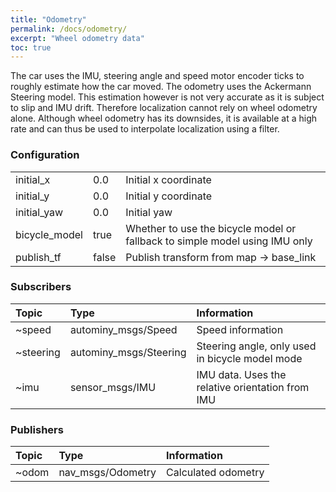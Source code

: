```yaml
---
title: "Odometry"
permalink: /docs/odometry/
excerpt: "Wheel odometry data"
toc: true
---
```


The car uses the IMU, steering angle and speed motor encoder ticks to roughly estimate how the car moved. The odometry uses the Ackermann Steering model. This estimation however is not very accurate as it is subject to slip and IMU drift. Therefore localization cannot rely on wheel odometry alone. Although wheel odometry has its downsides, it is available at a high rate and can thus be used to interpolate localization using a filter.

### Configuration

|               |       |                                                                             |
|:--------------|:------|:----------------------------------------------------------------------------|
| initial_x     | 0.0   | Initial x coordinate                                                        |
| initial_y     | 0.0   | Initial y coordinate                                                        |
| initial_yaw   | 0.0   | Initial yaw                                                                 |
| bicycle_model | true  | Whether to use the bicycle model or fallback to simple model using IMU only |
| publish_tf    | false | Publish transform from map -> base_link                                     |

### Subscribers

| Topic     | Type                   | Information                                      |
|:----------|:-----------------------|:-------------------------------------------------|
| ~speed    | autominy_msgs/Speed    | Speed information                                |
| ~steering | autominy_msgs/Steering | Steering angle, only used in bicycle model mode  |
| ~imu      | sensor_msgs/IMU        | IMU data. Uses the relative orientation from IMU |

### Publishers

| Topic | Type              | Information         |
|:------|:------------------|:--------------------|
| ~odom | nav_msgs/Odometry | Calculated odometry |
